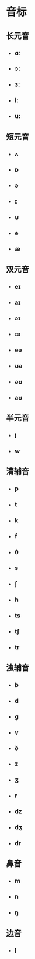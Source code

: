 # 音标

## 长元音

- ### ɑː
- ### ɔ:
- ### ɜː
- ### i:
- ### u:

## 短元音

- ### ʌ
- ### ɒ
- ### ə
- ### ɪ
- ### ʊ
- ### e
- ### æ

## 双元音

- ### eɪ
- ### aɪ
- ### ɔɪ
- ### ɪə
- ### eə
- ### ʊə
- ### əʊ
- ### aʊ

## 半元音

- ### j
- ### w

## 清辅音

- ### p
- ### t
- ### k
- ### f
- ### θ
- ### s
- ### ʃ
- ### h
- ### ts
- ### tʃ
- ### tr

## 浊辅音

- ### b
- ### d
- ### g
- ### v
- ### ð
- ### z
- ### ʒ
- ### r
- ### dz
- ### dʒ
- ### dr

## 鼻音

- ### m
- ### n
- ### ŋ

## 边音

- ### l
